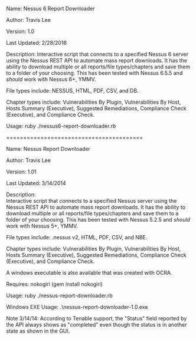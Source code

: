 Name: Nessus 6 Report Downloader

Author: Travis Lee

Version: 1.0

Last Updated: 2/28/2016

Description:  Interactive script that connects to a specified Nessus 6 server using the
Nessus REST API to automate mass report downloads. It has the ability to download
multiple or all reports/file types/chapters and save them to a folder of
your choosing. This has been tested with Nessus 6.5.5 and *should* work with
Nessus 6+, YMMV.

File types include: NESSUS, HTML, PDF, CSV, and DB. 

Chapter types include: Vulnerabilities By Plugin, Vulnerabilities By Host, 
Hosts Summary (Executive), Suggested Remediations, Compliance Check (Executive), 
and Compliance Check.

Usage: ruby ./nessus6-report-downloader.rb


========================================


Name: Nessus Report Downloader

Author: Travis Lee

Version: 1.01

Last Updated: 3/14/2014

Description:  
Interactive script that connects to a specified Nessus server using the
Nessus REST API to automate mass report downloads. It has the ability to download
multiple or all reports/file types/chapters and save them to a folder of
your choosing. This has been tested with Nessus 5.2.5 and *should* work with
Nessus 5+, YMMV.

File types include: .nessus v2, HTML, PDF, CSV, and NBE. 

Chapter types include: Vulnerabilities By Plugin, Vulnerabilities By Host, 
Hosts Summary (Executive), Suggested Remediations, Compliance Check (Executive), 
and Compliance Check.

A windows executable is also available that was created with OCRA.


Requires: nokogiri (gem install nokogiri)


Usage: ruby ./nessus-report-downloader.rb

Windows EXE Usage: .\nessus-report-downloader-1.0.exe


Note 3/14/14: According to Tenable support, the "Status" field reported by the 
API always shows as "completed" even though the status is in another state
as shown in the GUI.
